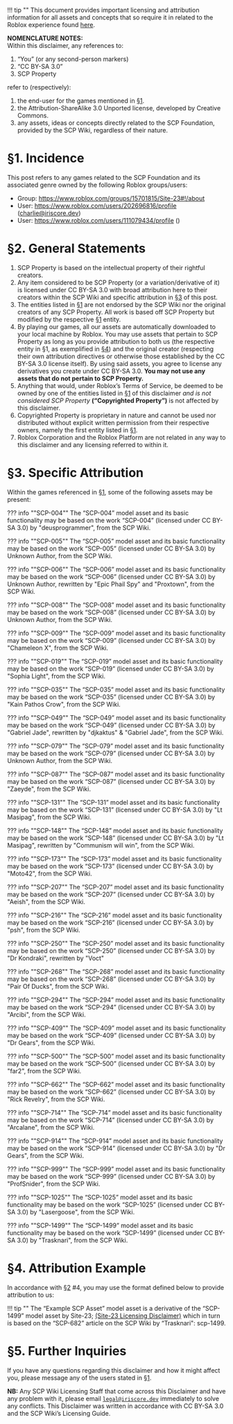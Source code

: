 ﻿[§1]: /iriscore/site23/licence/#1-incidence
[§2]: /iriscore/site23/licence/#2-general-statements
[§3]: /iriscore/site23/licence/#3-specific-attribution
[§4]: /iriscore/site23/licence/#4-attribution-example

!!! tip ""
    This document provides important licensing and attribution information for all assets and concepts that so require it in related to the Roblox experience found [here](https://www.roblox.com/games/10631726780).


**NOMENCLATURE NOTES:**  
Within this disclaimer, any references to:

1. “You” (or any second-person markers)
2. “CC BY-SA 3.0”
3. SCP Property

refer to (respectively):

1. the end-user for the games mentioned in [§1].
2. the Attribution-ShareAlike 3.0 Unported license, developed by Creative Commons.
3. any assets, ideas or concepts directly related to the SCP Foundation, provided by the SCP Wiki, regardless of their nature.

# §1. Incidence

This post refers to any games related to the SCP Foundation and its associated genre owned by the following Roblox groups/users:

- Group: https://www.roblox.com/groups/15701815/Site-23#!/about
- User: https://www.roblox.com/users/202696816/profile (charlie@iriscore.dev)
- User: https://www.roblox.com/users/111079434/profile ()

# §2. General Statements

1. SCP Property is based on the intellectual property of their rightful creators.
2. Any item considered to be SCP Property (or a variation/derivative of it) is licensed under CC BY-SA 3.0 with broad attribution here to their creators within the SCP Wiki and specific attribution in [§3] of this post.
3. The entities listed in [§1] are not endorsed by the SCP Wiki nor the original creators of any SCP Property. All work is based off SCP Property but modified by the respective [§1] entity.
4. By playing our games, all our assets are automatically downloaded to your local machine by Roblox. You may use assets that pertain to SCP Property as long as you provide attribution to both us (the respective entity in §1, as exemplified in [§4]) and the original creator (respecting their own attribution directives or otherwise those established by the CC BY-SA 3.0 license itself). By using said assets, you agree to license any derivatives you create under CC BY-SA 3.0.  **You may not use any assets that do not pertain to SCP Property.**
5. Anything that would, under Roblox’s Terms of Service, be deemed to be owned by one of the entities listed in [§1] of this disclaimer  _and is not considered SCP Property_  **(“Copyrighted Property”)**  is not affected by this disclaimer.
6. Copyrighted Property is proprietary in nature and cannot be used nor distributed without explicit written permission from their respective owners, namely the first entity listed in [§1].
7. Roblox Corporation and the Roblox Platform are not related in any way to this disclaimer and any licensing referred to within it.

# §3. Specific Attribution

Within the games referenced in [§1], some of the following assets may be present:

??? info ""SCP-004""
    The “SCP-004” model asset and its basic functionality may be based on the work “SCP-004” (licensed under CC BY-SA 3.0) by "deusprogrammer", from the SCP Wiki.

??? info ""SCP-005""
    The “SCP-005” model asset and its basic functionality may be based on the work “SCP-005” (licensed under CC BY-SA 3.0) by Unknown Author, from the SCP Wiki.

??? info ""SCP-006""
    The “SCP-006” model asset and its basic functionality may be based on the work “SCP-006” (licensed under CC BY-SA 3.0) by Unknown Author, rewritten by "Epic Phail Spy" and "Proxtown", from the SCP Wiki.

??? info ""SCP-008""
    The “SCP-008” model asset and its basic functionality may be based on the work “SCP-008” (licensed under CC BY-SA 3.0) by Unknown Author, from the SCP Wiki.

??? info ""SCP-009""
    The “SCP-009” model asset and its basic functionality may be based on the work “SCP-009” (licensed under CC BY-SA 3.0) by "Chameleon X", from the SCP Wiki.

??? info ""SCP-019""
    The “SCP-019” model asset and its basic functionality may be based on the work “SCP-019” (licensed under CC BY-SA 3.0) by "Sophia Light", from the SCP Wiki.

??? info ""SCP-035""
    The “SCP-035” model asset and its basic functionality may be based on the work “SCP-035” (licensed under CC BY-SA 3.0) by "Kain Pathos Crow", from the SCP Wiki.

??? info ""SCP-049""
    The “SCP-049” model asset and its basic functionality may be based on the work “SCP-049” (licensed under CC BY-SA 3.0) by "Gabriel Jade", rewritten by "djkaktus" & "Gabriel Jade", from the SCP Wiki.

??? info ""SCP-079""
    The “SCP-079” model asset and its basic functionality may be based on the work “SCP-079” (licensed under CC BY-SA 3.0) by Unknown Author, from the SCP Wiki.

??? info ""SCP-087""
    The “SCP-087” model asset and its basic functionality may be based on the work “SCP-087” (licensed under CC BY-SA 3.0) by "Zaeyde", from the SCP Wiki.

??? info ""SCP-131""
    The “SCP-131” model asset and its basic functionality may be based on the work “SCP-131” (licensed under CC BY-SA 3.0) by "Lt Masipag", from the SCP Wiki.

??? info ""SCP-148""
    The “SCP-148” model asset and its basic functionality may be based on the work “SCP-148” (licensed under CC BY-SA 3.0) by "Lt Masipag", rewritten by "Communism will win", from the SCP Wiki.

??? info ""SCP-173""
    The “SCP-173” model asset and its basic functionality may be based on the work “SCP-173” (licensed under CC BY-SA 3.0) by "Moto42", from the SCP Wiki.

??? info ""SCP-207""
    The “SCP-207” model asset and its basic functionality may be based on the work “SCP-207” (licensed under CC BY-SA 3.0) by "Aeish", from the SCP Wiki.

??? info ""SCP-216""
    The “SCP-216” model asset and its basic functionality may be based on the work “SCP-216” (licensed under CC BY-SA 3.0) by "psh", from the SCP Wiki.

??? info ""SCP-250""
    The “SCP-250” model asset and its basic functionality may be based on the work “SCP-250” (licensed under CC BY-SA 3.0) by "Dr Kondraki", rewritten by "Voct"

??? info ""SCP-268""
    The “SCP-268” model asset and its basic functionality may be based on the work “SCP-268” (licensed under CC BY-SA 3.0) by "Pair Of Ducks", from the SCP Wiki.

??? info ""SCP-294""
    The “SCP-294” model asset and its basic functionality may be based on the work “SCP-294” (licensed under CC BY-SA 3.0) by "Arcibi", from the SCP Wiki.

??? info ""SCP-409""
    The “SCP-409” model asset and its basic functionality may be based on the work “SCP-409” (licensed under CC BY-SA 3.0) by "Dr Gears", from the SCP Wiki.

??? info ""SCP-500""
    The “SCP-500” model asset and its basic functionality may be based on the work “SCP-500” (licensed under CC BY-SA 3.0) by "far2", from the SCP Wiki.

??? info ""SCP-662""
    The “SCP-662” model asset and its basic functionality may be based on the work “SCP-662” (licensed under CC BY-SA 3.0) by "Rick Revelry", from the SCP Wiki.

??? info ""SCP-714""
    The “SCP-714” model asset and its basic functionality may be based on the work “SCP-714” (licensed under CC BY-SA 3.0) by "Arcalane", from the SCP Wiki.

??? info ""SCP-914""
    The “SCP-914” model asset and its basic functionality may be based on the work “SCP-914” (licensed under CC BY-SA 3.0) by "Dr Gears", from the SCP Wiki.

??? info ""SCP-999""
    The “SCP-999” model asset and its basic functionality may be based on the work “SCP-999” (licensed under CC BY-SA 3.0) by "ProfSnider", from the SCP Wiki.

??? info ""SCP-1025""
    The “SCP-1025” model asset and its basic functionality may be based on the work “SCP-1025” (licensed under CC BY-SA 3.0) by "Lasergoose", from the SCP Wiki.

??? info ""SCP-1499""
    The “SCP-1499” model asset and its basic functionality may be based on the work “SCP-1499” (licensed under CC BY-SA 3.0) by "Trasknari", from the SCP Wiki.

# §4. Attribution Example
In accordance with [§2] #4, you may use the format defined below to provide attribution to us:
 
!!! tip ""
    The “Example SCP Asset” model asset is a derivative of the “SCP-1499” model asset by Site-23; [(Site-23 Licensing Disclaimer)](https://surnautica.github.io/iriscore/site23/licence/) which in turn is based on the “SCP-682” article on the SCP Wiki by “Trasknari": scp-1499.

# §5. Further Inquiries

If you have any questions regarding this disclaimer and how it might affect you, please message any of the users stated in [§1].
 
**NB:** Any SCP Wiki Licensing Staff that come across this Disclaimer and have any problem with it, please email [`legal@iriscore.dev`](mailto:legal@iriscore.dev) immediately to solve any conflicts. This Disclaimer was written in accordance with CC BY-SA 3.0 and the SCP Wiki’s Licensing Guide.
